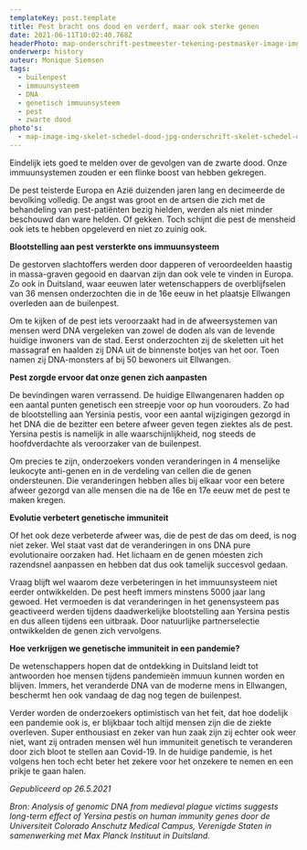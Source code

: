 ```yaml
---
templateKey: post.template
title: Pest bracht ons dood en verderf, maar ook sterke genen
date: 2021-06-11T10:02:40.768Z
headerPhoto: map-onderschrift-pestmeester-tekening-pestmasker-image-img-pestmeester-tekening-pestmasker-png
onderwerp: history
auteur: Monique Siemsen
tags:
  - builenpest
  - immuunsysteem
  - DNA
  - genetisch immuunsysteem
  - pest
  - zwarte dood
photo's:
  - map-image-img-skelet-schedel-dood-jpg-onderschrift-skelet-schedel-dood
---
```



Eindelijk iets goed te melden over de gevolgen van de zwarte dood. Onze immuunsystemen zouden er een flinke boost van hebben gekregen.



De pest teisterde Europa en Azië duizenden jaren lang en decimeerde de bevolking volledig. De angst was groot en de artsen die zich met de behandeling van pest-patiënten bezig hielden, werden als niet minder beschouwd dan ware helden. Of gekken. Toch schijnt die pest de mensheid ook iets te hebben opgeleverd en niet zo zuinig ook.





**Blootstelling aan pest versterkte ons immuunsysteem**



De gestorven slachtoffers werden door dapperen of veroordeelden haastig in massa-graven gegooid en daarvan zijn dan ook vele te vinden in Europa. Zo ook in Duitsland, waar eeuwen later wetenschappers de overblijfselen van 36 mensen onderzochten die in de 16e eeuw in het plaatsje Ellwangen overleden aan de builenpest.



Om te kijken of de pest iets veroorzaakt had in de afweersystemen van mensen werd DNA vergeleken van zowel de doden als van de levende huidige inwoners van de stad. Eerst onderzochten zij de skeletten uit het massagraf en haalden zij DNA uit de binnenste botjes van het oor. Toen namen zij DNA-monsters af bij 50 bewoners uit Ellwangen.





**Pest zorgde ervoor dat onze genen zich aanpasten**



De bevindingen waren verrassend. De huidige Ellwangenaren hadden op een aantal punten genetisch een streepje voor op hun voorouders. Zo had de blootstelling aan Yersinia pestis, voor een aantal wijzigingen gezorgd in het DNA die de bezitter een betere afweer geven tegen ziektes als de pest. Yersina pestis is namelijk in alle waarschijnlijkheid, nog steeds de hoofdverdachte als veroorzaker van de builenpest.



Om precies te zijn, onderzoekers vonden veranderingen in 4 menselijke leukocyte anti-genen en in de verdeling van cellen die de genen ondersteunen. Die veranderingen hebben alles bij elkaar voor een betere afweer gezorgd van alle mensen die na de 16e en 17e eeuw met de pest te maken kregen.





**Evolutie verbetert genetische immuniteit**



Of het ook deze verbeterde afweer was, die de pest de das om deed, is nog niet zeker. Wel staat vast dat de veranderingen in ons DNA pure evolutionaire oorzaken had. Het lichaam en de genen móesten zich razendsnel aanpassen en hebben dat dus ook tamelijk succesvol gedaan.



Vraag blijft wel waarom deze verbeteringen in het immuunsysteem niet eerder ontwikkelden. De pest heeft immers minstens 5000 jaar lang gewoed. Het vermoeden is dat veranderingen in het genensysteem pas geactiveerd werden tijdens daadwerkelijke blootstelling aan Yersina pestis en dus alleen tijdens een uitbraak. Door natuurlijke partnerselectie ontwikkelden de genen zich vervolgens.





**Hoe verkrijgen we genetische immuniteit in een pandemie?**



De wetenschappers hopen dat de ontdekking in Duitsland leidt tot antwoorden hoe mensen tijdens pandemieën immuun kunnen worden en blijven. Immers, het veranderde DNA van de moderne mens in Ellwangen, beschermt hen ook vandaag de dag nog tegen de builenpest. 



Verder worden de onderzoekers optimistisch van het feit, dat hoe dodelijk een pandemie ook is, er blijkbaar toch altijd mensen zijn die de ziekte overleven. Super enthousiast en zeker van hun zaak zijn zij echter ook weer niet, want zij ontraden mensen wél hun immuniteit genetisch te veranderen door zich bloot te stellen aan Covid-19. In de huidige pandemie, is het volgens hen toch echt beter het zekere voor het onzekere te nemen en een prikje te gaan halen.





*Gepubliceerd op 26.5.2021*



*Bron: Analysis of genomic DNA from medieval plague victims suggests long-term effect of Yersina pestis on human immunity genes door de Universiteit Colorado Anschutz Medical Campus, Verenigde Staten in samenwerking met Max Planck Instituut in Duitsland.*